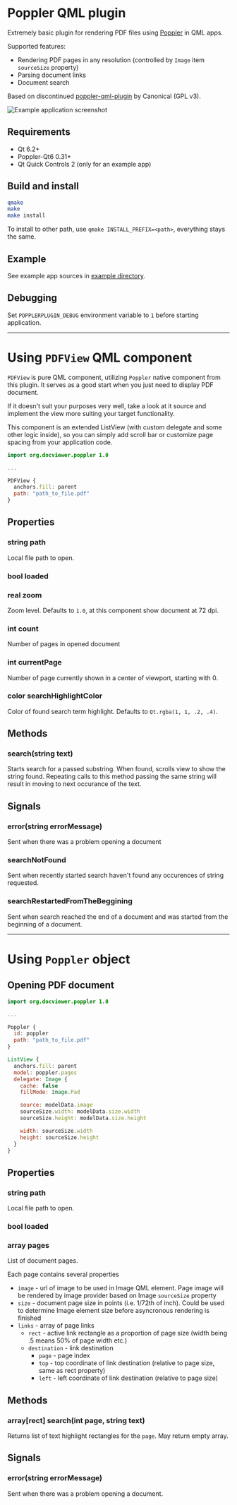 # Poppler QML plugin

Extremely basic plugin for rendering PDF files using [Poppler](https://poppler.freedesktop.org/) in QML apps.

Supported features:
* Rendering PDF pages in any resolution (controlled by `Image` item `sourceSize` property)
* Parsing document links
* Document search

Based on discontinued [poppler-qml-plugin](https://launchpad.net/poppler-qml-plugin) by Canonical (GPL v3).

![Example application screenshot](example/screenshot.png?raw=true)

## Requirements
* Qt 6.2+
* Poppler-Qt6 0.31+
* Qt Quick Controls 2 (only for an example app)

## Build and install

```sh
qmake
make
make install
```

To install to other path, use `qmake INSTALL_PREFIX=<path>`, everything stays the same.

## Example

See example app sources in [example directory](example/).

## Debugging

Set `POPPLERPLUGIN_DEBUG` environment variable to `1` before starting application.

---
# Using `PDFView` QML component

`PDFView` is pure QML component, utilizing `Poppler` native component from this plugin.
It serves as a good start when you just need to display PDF document.

If it doesn't suit your purposes very well, take a look at it source and implement the
view more suiting your target functionality.

This component is an extended ListView (with custom delegate and some other logic inside),
so you can simply add scroll bar or customize page spacing from your application code.

```qml
import org.docviewer.poppler 1.0

...

PDFView {
  anchors.fill: parent
  path: "path_to_file.pdf"
}
```

## Properties

### string path

Local file path to open.

### bool loaded

### real zoom

Zoom level. Defaults to `1.0`, at this component show document at 72 dpi.

### int count

Number of pages in opened document

### int currentPage

Number of page currently shown in a center of viewport, starting with 0.

### color searchHighlightColor

Color of found search term highlight. Defaults to `Qt.rgba(1, 1, .2, .4)`.

## Methods

### search(string text)

Starts search for a passed substring. When found, scrolls view to show the string found. Repeating calls to this method passing the same string will result in moving to next occurance of the text.

## Signals

### error(string errorMessage)

Sent when there was a problem opening a document

### searchNotFound

Sent when recently started search haven't found any occurences of string requested.

### searchRestartedFromTheBeggining

Sent when search reached the end of a document and was started from the beginning of a document.

---

# Using `Poppler` object

## Opening PDF document


```qml
import org.docviewer.poppler 1.0

...

Poppler {
  id: poppler
  path: "path_to_file.pdf"
}

ListView {
  anchors.fill: parent
  model: poppler.pages
  delegate: Image {
    cache: false
    fillMode: Image.Pad

    source: modelData.image
    sourceSize.width: modelData.size.width
    sourceSize.height: modelData.size.height

    width: sourceSize.width
    height: sourceSize.height
  }
}

```

## Properties

### string path

Local file path to open.

### bool loaded

### array pages

List of document pages.

Each page contains several properties

* `image` - url of image to be used in Image QML element. Page image will be rendered by image provider based on Image `sourceSize` property
* `size` - document page size in points (i.e. 1/72th of inch). Could be used to determine Image element size before asyncronous rendering is finished
* `links` - array of page links
  * `rect` - active link rectangle as a proportion of page size (width being .5 means 50% of page width etc.)
  * `destination` - link destination
    * `page` - page index
    * `top` - top coordinate of link destination (relative to page size, same as rect property)
    * `left` - left coordinate of link destination (relative to page size)

## Methods

### array[rect] search(int page, string text)

Returns list of text highlight rectangles for the `page`. May return empty array.

## Signals

### error(string errorMessage)

Sent when there was a problem opening a document.
